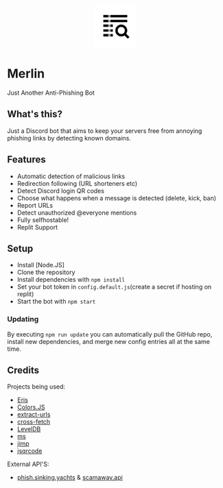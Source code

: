 <p align="center"><img src="./logo.png" alt="Logo" width="100"></p>

# Merlin
Just Another Anti-Phishing Bot

## What's this?
Just a Discord bot that aims to keep your servers free from annoying phishing links by detecting known domains.

## Features
- Automatic detection of malicious links
- Redirection following (URL shorteners etc)
- Detect Discord login QR codes
- Choose what happens when a message is detected (delete, kick, ban)
- Report URLs
- Detect unauthorized @everyone mentions
- Fully selfhostable!
- Replit Support

## Setup
- Install [Node.JS]
- Clone the repository
- Install dependencies with ``npm install``
- Set your bot token in ``config.default.js``(create a secret if hosting on replit)
- Start the bot with ``npm start``

### Updating
By executing ``npm run update`` you can automatically pull the GitHub repo, install new dependencies, and merge new config entries all at the same time.

## Credits
Projects being used:
- [Eris](https://github.com/abalabahaha/eris)
- [Colors.JS](https://github.com/Marak/colors.js)
- [extract-urls](https://github.com/huckbit/extract-urls)
- [cross-fetch](https://github.com/lquixada/cross-fetch)
- [LevelDB](https://github.com/Level/level)
- [ms](https://github.com/vercel/ms)
- [jimp](https://github.com/oliver-moran/jimp)
- [jsqrcode](https://github.com/edi9999/jsqrcode)

External API'S:
- [phish.sinking.yachts](https://phish.sinking.yachts/docs) & [scamaway.api](https://scamaway.xenorio.xyz/docs)
